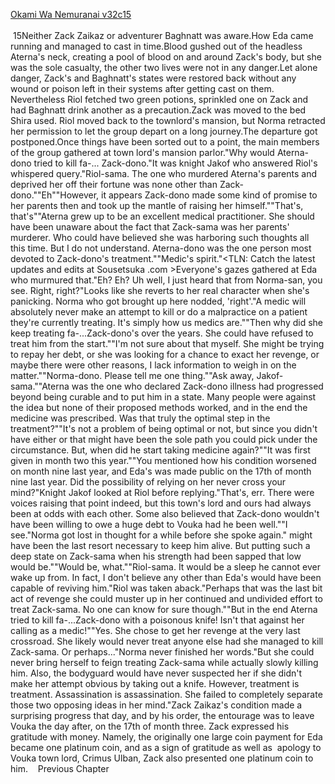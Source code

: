 [Okami Wa Nemuranai v32c15](https://www.sousetsuka.com/2020/12/okami-wa-nemuranai-3215.html)
<br/><br/>
 15Neither Zack Zaikaz or adventurer Baghnatt was aware.How Eda came running and managed to cast <Purification> in time.Blood gushed out of the headless Aterna's neck, creating a pool of blood on and around Zack's body, but she was the sole casualty, the other two lives were not in any danger.Let alone danger, Zack's and Baghnatt's states were restored back without any wound or poison left in their systems after getting <Purification> cast on them. Nevertheless Riol fetched two green potions, sprinkled one on Zack and had Baghnatt drink another as a precaution.Zack was moved to the bed Shira used. Riol moved back to the townlord's mansion, but Norma retracted her permission to let the group depart on a long journey.The departure got postponed.Once things have been sorted out to a point, the main members of the group gathered at town lord's mansion parlor."Why would Aterna-dono tried to kill fa-... Zack-dono."It was knight Jakof who answered Riol's whispered query."Riol-sama. The one who murdered Aterna's parents and deprived her off their fortune was none other than Zack-dono.""Eh""However, it appears Zack-dono made some kind of promise to her parents then and took up the mantle of raising her himself.""That's, that's""Aterna grew up to be an excellent medical practitioner. She should have been unaware about the fact that Zack-sama was her parents' murderer. Who could have believed she was harboring such thoughts all this time. But I do not understand. Aterna-dono was the one person most devoted to Zack-dono's treatment.""Medic's spirit."<TLN: Catch the latest updates and edits at Sousetsuka .com >Everyone's gazes gathered at Eda who murmured that."Eh? Eh? Uh well, I just heard that from Norma-san, you see. Right, right?"Looks like she reverts to her real character when she's panicking. Norma who got brought up here nodded, 'right'."A medic will absolutely never make an attempt to kill or do a malpractice on a patient they're currently treating. It's simply how us medics are.""Then why did she keep treating fa-...Zack-dono's over the years. She could have refused to treat him from the start.""I'm not sure about that myself. She might be trying to repay her debt, or she was looking for a chance to exact her revenge, or maybe there were other reasons, I lack information to weigh in on the matter.""Norma-dono. Please tell me one thing.""Ask away, Jakof-sama.""Aterna was the one who declared Zack-dono illness had progressed beyond being curable and to put him in a <Suspended Animation> state. Many people were against the idea but none of their proposed methods worked, and in the end the <Suspended Animation> medicine was prescribed. Was that truly the optimal step in the treatment?""It's not a problem of being optimal or not, but since you didn't have either <God Cure> or <Purification> that might have been the sole path you could pick under the circumstance. But, when did he start taking <Suspended Animation> medicine again?""It was first given in month two this year.""You mentioned how his condition worsened on month nine last year, and Eda's <Purification> was made public on the 17th of month nine last year. Did the possibility of relying on her <Purification> never cross your mind?"Knight Jakof looked at Riol before replying."That's, err. There were voices raising that point indeed, but this town's lord and ours had always been at odds with each other. Some also believed that Zack-dono wouldn't have been willing to owe a huge debt to Vouka had he been well.""I see."Norma got lost in thought for a while before she spoke again."<Suspended Animation> might have been the last resort necessary to keep him alive. But putting such a deep <Suspended Animation> state on Zack-sama when his strength had been sapped that low would be.""Would be, what.""Riol-sama. It would be a sleep he cannot ever wake up from. In fact, I don't believe any <Purification> other than Eda's would have been capable of reviving him."Riol was taken aback."Perhaps that was the last bit act of revenge she could muster up in her continued and undivided effort to treat Zack-sama. No one can know for sure though.""But in the end Aterna tried to kill fa-...Zack-dono with a poisonous knife! Isn't that against her calling as a medic!""Yes. She chose to get her revenge at the very last crossroad. She likely would never treat anyone else had she managed to kill Zack-sama. Or perhaps..."Norma never finished her words."But she could never bring herself to feign treating Zack-sama while actually slowly killing him. Also, the bodyguard would have never suspected her if she didn't make her attempt obvious by taking out a knife. However, treatment is treatment. Assassination is assassination. She failed to completely separate those two opposing ideas in her mind."Zack Zaikaz's condition made a surprising progress that day, and by his order, the entourage was to leave Vouka the day after, on the 17th of month three. Zack expressed his gratitude with money. Namely, the originally one large coin payment for Eda became one platinum coin, and as a sign of gratitude as well as  apology to Vouka town lord, Crimus Ulban, Zack also presented one platinum coin to him.    Previous Chapter <br/>
